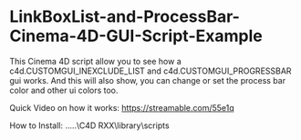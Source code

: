 # LinkBoxList-and-ProcessBar-Cinema-4D-GUI-Script-Example
This Cinema 4D script allow you to see how a c4d.CUSTOMGUI_INEXCLUDE_LIST and c4d.CUSTOMGUI_PROGRESSBAR gui works. And this will also show, you can change or set the process bar color and other ui colors too.

Quick Video on how it works:
https://streamable.com/55e1q

How to Install:
.....\C4D RXX\library\scripts
